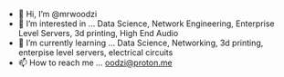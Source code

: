 - 👋 Hi, I’m @mrwoodzi
- 👀 I’m interested in ... Data Science, Network Engineering, Enterprise Level Servers, 3d printing, High End Audio
- 🌱 I’m currently learning ... Data Science, Networking, 3d printing, enterpise level servers, electrical circuits
- 📫 How to reach me ... oodzi@proton.me

<!---
mrwoodzi/mrwoodzi is a ✨ special ✨ repository because its `README.md` (this file) appears on your GitHub profile.
You can click the Preview link to take a look at your changes.
--->
